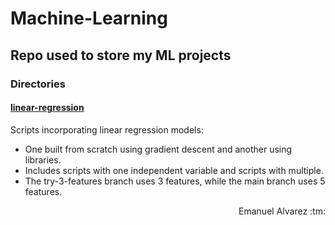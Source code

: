 # Machine-Learning

## Repo used to store my ML projects

### Directories

#### [linear-regression](./linear-regression/README.md)
Scripts incorporating linear regression models: 
 - One built from scratch using gradient descent and another using libraries.
 - Includes scripts with one independent variable and scripts with multiple.
 - The try-3-features branch uses 3 features, while the main branch uses 5 features.

<p align="right">Emanuel Alvarez :tm: </p>
